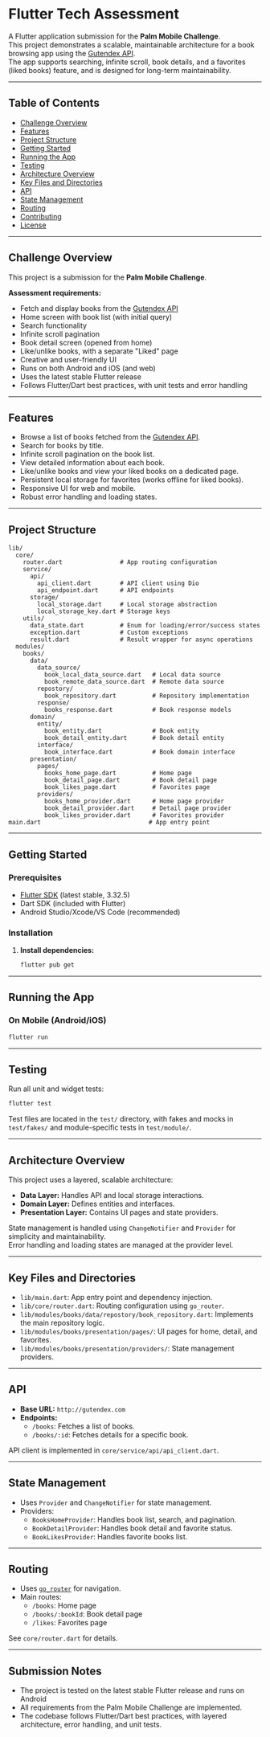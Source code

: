 # Flutter Tech Assessment

A Flutter application submission for the **Palm Mobile Challenge**.  
This project demonstrates a scalable, maintainable architecture for a book browsing app using the [Gutendex API](http://gutendex.com/).  
The app supports searching, infinite scroll, book details, and a favorites (liked books) feature, and is designed for long-term maintainability.

---

## Table of Contents

- [Challenge Overview](#challenge-overview)
- [Features](#features)
- [Project Structure](#project-structure)
- [Getting Started](#getting-started)
- [Running the App](#running-the-app)
- [Testing](#testing)
- [Architecture Overview](#architecture-overview)
- [Key Files and Directories](#key-files-and-directories)
- [API](#api)
- [State Management](#state-management)
- [Routing](#routing)
- [Contributing](#contributing)
- [License](#license)

---

## Challenge Overview

This project is a submission for the **Palm Mobile Challenge**.

**Assessment requirements:**
- Fetch and display books from the [Gutendex API](http://gutendex.com/)
- Home screen with book list (with initial query)
- Search functionality
- Infinite scroll pagination
- Book detail screen (opened from home)
- Like/unlike books, with a separate "Liked" page
- Creative and user-friendly UI
- Runs on both Android and iOS (and web)
- Uses the latest stable Flutter release
- Follows Flutter/Dart best practices, with unit tests and error handling

---

## Features

- Browse a list of books fetched from the [Gutendex API](http://gutendex.com).
- Search for books by title.
- Infinite scroll pagination on the book list.
- View detailed information about each book.
- Like/unlike books and view your liked books on a dedicated page.
- Persistent local storage for favorites (works offline for liked books).
- Responsive UI for web and mobile.
- Robust error handling and loading states.

---

## Project Structure

```
lib/
  core/
    router.dart                # App routing configuration
    service/
      api/
        api_client.dart        # API client using Dio
        api_endpoint.dart      # API endpoints
      storage/
        local_storage.dart     # Local storage abstraction
        local_storage_key.dart # Storage keys
    utils/
      data_state.dart          # Enum for loading/error/success states
      exception.dart           # Custom exceptions
      result.dart              # Result wrapper for async operations
  modules/
    books/
      data/
        data_source/
          book_local_data_source.dart   # Local data source
          book_remote_data_source.dart  # Remote data source
        repostory/
          book_repository.dart          # Repository implementation
        response/
          books_response.dart           # Book response models
      domain/
        entity/
          book_entity.dart              # Book entity
          book_detail_entity.dart       # Book detail entity
        interface/
          book_interface.dart           # Book domain interface
      presentation/
        pages/
          books_home_page.dart          # Home page
          book_detail_page.dart         # Book detail page
          book_likes_page.dart          # Favorites page
        providers/
          books_home_provider.dart      # Home page provider
          book_detail_provider.dart     # Detail page provider
          book_likes_provider.dart      # Favorites provider
main.dart                              # App entry point
```

---

## Getting Started

### Prerequisites

- [Flutter SDK](https://docs.flutter.dev/get-started/install) (latest stable, 3.32.5)
- Dart SDK (included with Flutter)
- Android Studio/Xcode/VS Code (recommended)

### Installation

1. **Install dependencies:**
   ```sh
   flutter pub get
   ```

---

## Running the App

### On Mobile (Android/iOS)

```sh
flutter run
```

---

## Testing

Run all unit and widget tests:

```sh
flutter test
```

Test files are located in the `test/` directory, with fakes and mocks in `test/fakes/` and module-specific tests in `test/module/`.

---

## Architecture Overview

This project uses a layered, scalable architecture:

- **Data Layer:** Handles API and local storage interactions.
- **Domain Layer:** Defines entities and interfaces.
- **Presentation Layer:** Contains UI pages and state providers.

State management is handled using `ChangeNotifier` and `Provider` for simplicity and maintainability.  
Error handling and loading states are managed at the provider level.

---

## Key Files and Directories

- `lib/main.dart`: App entry point and dependency injection.
- `lib/core/router.dart`: Routing configuration using `go_router`.
- `lib/modules/books/data/repostory/book_repository.dart`: Implements the main repository logic.
- `lib/modules/books/presentation/pages/`: UI pages for home, detail, and favorites.
- `lib/modules/books/presentation/providers/`: State management providers.

---

## API

- **Base URL:** `http://gutendex.com`
- **Endpoints:**
  - `/books`: Fetches a list of books.
  - `/books/:id`: Fetches details for a specific book.

API client is implemented in `core/service/api/api_client.dart`.

---

## State Management

- Uses `Provider` and `ChangeNotifier` for state management.
- Providers:
  - `BooksHomeProvider`: Handles book list, search, and pagination.
  - `BookDetailProvider`: Handles book detail and favorite status.
  - `BookLikesProvider`: Handles favorite books list.

---

## Routing

- Uses [`go_router`](https://pub.dev/packages/go_router) for navigation.
- Main routes:
  - `/books`: Home page
  - `/books/:bookId`: Book detail page
  - `/likes`: Favorites page

See `core/router.dart` for details.

---

## Submission Notes

- The project is tested on the latest stable Flutter release and runs on Android
- All requirements from the Palm Mobile Challenge are implemented.
- The codebase follows Flutter/Dart best practices, with layered architecture, error handling, and unit tests.